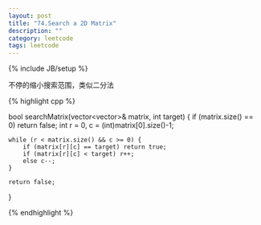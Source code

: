 ```yaml
---
layout: post
title: "74.Search a 2D Matrix"
description: ""
category: leetcode
tags: leetcode
---
```

{% include JB/setup %}

不停的缩小搜索范围，类似二分法

{% highlight cpp %}

bool searchMatrix(vector<vector<int>>& matrix, int target) {
	if (matrix.size() == 0) return false;
	int r = 0, c = (int)matrix[0].size()-1;

	while (r < matrix.size() && c >= 0) {
		if (matrix[r][c] == target) return true;
		if (matrix[r][c] < target) r++;
		else c--;
	}

	return false;
}

{% endhighlight %}